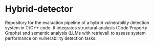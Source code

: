 # Hybrid-detector
Repository for the evaluation pipeline of a hybrid vulnerability detection system in C/C++ code. It integrates structural analysis (Code Property Graphs) and semantic analysis (LLMs with retrieval) to assess system performance on vulnerability detection tasks.
